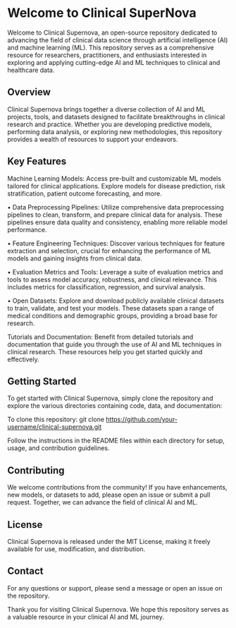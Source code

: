 # Welcome to Clinical SuperNova

Welcome to Clinical Supernova, an open-source repository dedicated to advancing the field of clinical data science through artificial intelligence (AI) and machine learning (ML). This repository serves as a comprehensive resource for researchers, practitioners, and enthusiasts interested in exploring and applying cutting-edge AI and ML techniques to clinical and healthcare data.

## Overview
Clinical Supernova brings together a diverse collection of AI and ML projects, tools, and datasets designed to facilitate breakthroughs in clinical research and practice. Whether you are developing predictive models, performing data analysis, or exploring new methodologies, this repository provides a wealth of resources to support your endeavors.

## Key Features
Machine Learning Models: Access pre-built and customizable ML models tailored for clinical applications. Explore models for disease prediction, risk stratification, patient outcome forecasting, and more.

•	Data Preprocessing Pipelines: Utilize comprehensive data preprocessing pipelines to clean, transform, and prepare clinical data for analysis. These pipelines ensure data quality and consistency, enabling more reliable model performance.

•	Feature Engineering Techniques: Discover various techniques for feature extraction and selection, crucial for enhancing the performance of ML models and gaining insights from clinical data.

•	Evaluation Metrics and Tools: Leverage a suite of evaluation metrics and tools to assess model accuracy, robustness, and clinical relevance. This includes metrics for classification, regression, and survival analysis.

•	Open Datasets: Explore and download publicly available clinical datasets to train, validate, and test your models. These datasets span a range of medical conditions and demographic groups, providing a broad base for research.

Tutorials and Documentation: Benefit from detailed tutorials and documentation that guide you through the use of AI and ML techniques in clinical research. These resources help you get started quickly and effectively.

## Getting Started
To get started with Clinical Supernova, simply clone the repository and explore the various directories containing code, data, and documentation:

To clone this repository: 
git clone https://github.com/your-username/clinical-supernova.git

Follow the instructions in the README files within each directory for setup, usage, and contribution guidelines.

## Contributing
We welcome contributions from the community! If you have enhancements, new models, or datasets to add, please open an issue or submit a pull request. Together, we can advance the field of clinical AI and ML.

## License
Clinical Supernova is released under the MIT License, making it freely available for use, modification, and distribution.

## Contact
For any questions or support, please send a message or open an issue on the repository.

Thank you for visiting Clinical Supernova. We hope this repository serves as a valuable resource in your clinical AI and ML journey.

